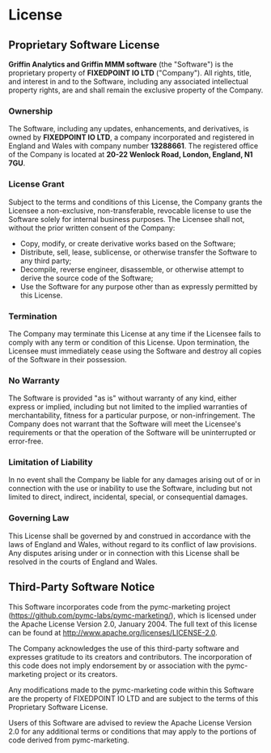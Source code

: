 # License

## Proprietary Software License

**Griffin Analytics and Griffin MMM software** (the "Software") is the proprietary property of **FIXEDPOINT IO LTD** ("Company"). All rights, title, and interest in and to the Software, including any associated intellectual property rights, are and shall remain the exclusive property of the Company.

### Ownership

The Software, including any updates, enhancements, and derivatives, is owned by **FIXEDPOINT IO LTD**, a company incorporated and registered in England and Wales with company number **13288661**. The registered office of the Company is located at **20-22 Wenlock Road, London, England, N1 7GU**.

### License Grant

Subject to the terms and conditions of this License, the Company grants the Licensee a non-exclusive, non-transferable, revocable license to use the Software solely for internal business purposes. The Licensee shall not, without the prior written consent of the Company:

- Copy, modify, or create derivative works based on the Software;
- Distribute, sell, lease, sublicense, or otherwise transfer the Software to any third party;
- Decompile, reverse engineer, disassemble, or otherwise attempt to derive the source code of the Software;
- Use the Software for any purpose other than as expressly permitted by this License.

### Termination

The Company may terminate this License at any time if the Licensee fails to comply with any term or condition of this License. Upon termination, the Licensee must immediately cease using the Software and destroy all copies of the Software in their possession.

### No Warranty

The Software is provided "as is" without warranty of any kind, either express or implied, including but not limited to the implied warranties of merchantability, fitness for a particular purpose, or non-infringement. The Company does not warrant that the Software will meet the Licensee's requirements or that the operation of the Software will be uninterrupted or error-free.

### Limitation of Liability

In no event shall the Company be liable for any damages arising out of or in connection with the use or inability to use the Software, including but not limited to direct, indirect, incidental, special, or consequential damages.

### Governing Law

This License shall be governed by and construed in accordance with the laws of England and Wales, without regard to its conflict of law provisions. Any disputes arising under or in connection with this License shall be resolved in the courts of England and Wales.

## Third-Party Software Notice

This Software incorporates code from the pymc-marketing project (https://github.com/pymc-labs/pymc-marketing/), which is licensed under the Apache License Version 2.0, January 2004. The full text of this license can be found at http://www.apache.org/licenses/LICENSE-2.0.

The Company acknowledges the use of this third-party software and expresses gratitude to its creators and contributors. The incorporation of this code does not imply endorsement by or association with the pymc-marketing project or its creators.

Any modifications made to the pymc-marketing code within this Software are the property of FIXEDPOINT IO LTD and are subject to the terms of this Proprietary Software License.

Users of this Software are advised to review the Apache License Version 2.0 for any additional terms or conditions that may apply to the portions of code derived from pymc-marketing.